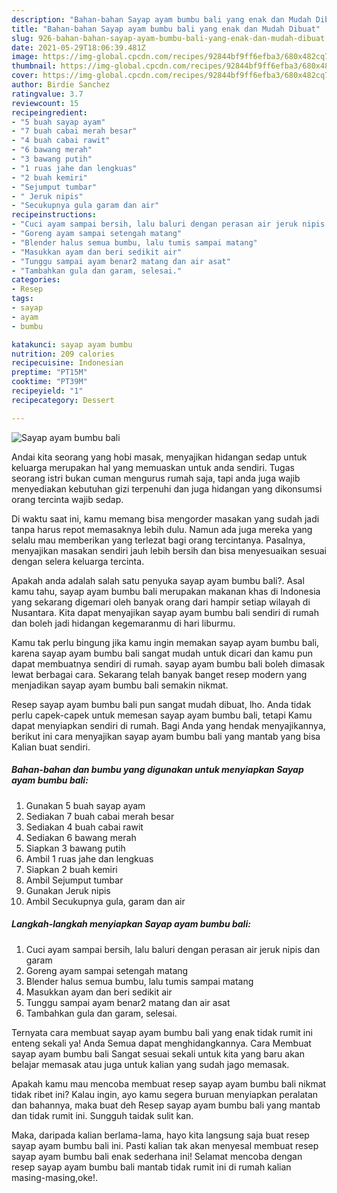 ```yaml
---
description: "Bahan-bahan Sayap ayam bumbu bali yang enak dan Mudah Dibuat"
title: "Bahan-bahan Sayap ayam bumbu bali yang enak dan Mudah Dibuat"
slug: 926-bahan-bahan-sayap-ayam-bumbu-bali-yang-enak-dan-mudah-dibuat
date: 2021-05-29T18:06:39.481Z
image: https://img-global.cpcdn.com/recipes/92844bf9ff6efba3/680x482cq70/sayap-ayam-bumbu-bali-foto-resep-utama.jpg
thumbnail: https://img-global.cpcdn.com/recipes/92844bf9ff6efba3/680x482cq70/sayap-ayam-bumbu-bali-foto-resep-utama.jpg
cover: https://img-global.cpcdn.com/recipes/92844bf9ff6efba3/680x482cq70/sayap-ayam-bumbu-bali-foto-resep-utama.jpg
author: Birdie Sanchez
ratingvalue: 3.7
reviewcount: 15
recipeingredient:
- "5 buah sayap ayam"
- "7 buah cabai merah besar"
- "4 buah cabai rawit"
- "6 bawang merah"
- "3 bawang putih"
- "1 ruas jahe dan lengkuas"
- "2 buah kemiri"
- "Sejumput tumbar"
- " Jeruk nipis"
- "Secukupnya gula garam dan air"
recipeinstructions:
- "Cuci ayam sampai bersih, lalu baluri dengan perasan air jeruk nipis dan garam"
- "Goreng ayam sampai setengah matang"
- "Blender halus semua bumbu, lalu tumis sampai matang"
- "Masukkan ayam dan beri sedikit air"
- "Tunggu sampai ayam benar2 matang dan air asat"
- "Tambahkan gula dan garam, selesai."
categories:
- Resep
tags:
- sayap
- ayam
- bumbu

katakunci: sayap ayam bumbu 
nutrition: 209 calories
recipecuisine: Indonesian
preptime: "PT15M"
cooktime: "PT39M"
recipeyield: "1"
recipecategory: Dessert

---
```



![Sayap ayam bumbu bali](https://img-global.cpcdn.com/recipes/92844bf9ff6efba3/680x482cq70/sayap-ayam-bumbu-bali-foto-resep-utama.jpg)

Andai kita seorang yang hobi masak, menyajikan hidangan sedap untuk keluarga merupakan hal yang memuaskan untuk anda sendiri. Tugas seorang istri bukan cuman mengurus rumah saja, tapi anda juga wajib menyediakan kebutuhan gizi terpenuhi dan juga hidangan yang dikonsumsi orang tercinta wajib sedap.

Di waktu  saat ini, kamu memang bisa mengorder masakan yang sudah jadi tanpa harus repot memasaknya lebih dulu. Namun ada juga mereka yang selalu mau memberikan yang terlezat bagi orang tercintanya. Pasalnya, menyajikan masakan sendiri jauh lebih bersih dan bisa menyesuaikan sesuai dengan selera keluarga tercinta. 



Apakah anda adalah salah satu penyuka sayap ayam bumbu bali?. Asal kamu tahu, sayap ayam bumbu bali merupakan makanan khas di Indonesia yang sekarang digemari oleh banyak orang dari hampir setiap wilayah di Nusantara. Kita dapat menyajikan sayap ayam bumbu bali sendiri di rumah dan boleh jadi hidangan kegemaranmu di hari liburmu.

Kamu tak perlu bingung jika kamu ingin memakan sayap ayam bumbu bali, karena sayap ayam bumbu bali sangat mudah untuk dicari dan kamu pun dapat membuatnya sendiri di rumah. sayap ayam bumbu bali boleh dimasak lewat berbagai cara. Sekarang telah banyak banget resep modern yang menjadikan sayap ayam bumbu bali semakin nikmat.

Resep sayap ayam bumbu bali pun sangat mudah dibuat, lho. Anda tidak perlu capek-capek untuk memesan sayap ayam bumbu bali, tetapi Kamu dapat menyiapkan sendiri di rumah. Bagi Anda yang hendak menyajikannya, berikut ini cara menyajikan sayap ayam bumbu bali yang mantab yang bisa Kalian buat sendiri.

<!--inarticleads1-->

##### Bahan-bahan dan bumbu yang digunakan untuk menyiapkan Sayap ayam bumbu bali:

1. Gunakan 5 buah sayap ayam
1. Sediakan 7 buah cabai merah besar
1. Sediakan 4 buah cabai rawit
1. Sediakan 6 bawang merah
1. Siapkan 3 bawang putih
1. Ambil 1 ruas jahe dan lengkuas
1. Siapkan 2 buah kemiri
1. Ambil Sejumput tumbar
1. Gunakan  Jeruk nipis
1. Ambil Secukupnya gula, garam dan air




<!--inarticleads2-->

##### Langkah-langkah menyiapkan Sayap ayam bumbu bali:

1. Cuci ayam sampai bersih, lalu baluri dengan perasan air jeruk nipis dan garam
1. Goreng ayam sampai setengah matang
1. Blender halus semua bumbu, lalu tumis sampai matang
1. Masukkan ayam dan beri sedikit air
1. Tunggu sampai ayam benar2 matang dan air asat
1. Tambahkan gula dan garam, selesai.




Ternyata cara membuat sayap ayam bumbu bali yang enak tidak rumit ini enteng sekali ya! Anda Semua dapat menghidangkannya. Cara Membuat sayap ayam bumbu bali Sangat sesuai sekali untuk kita yang baru akan belajar memasak atau juga untuk kalian yang sudah jago memasak.

Apakah kamu mau mencoba membuat resep sayap ayam bumbu bali nikmat tidak ribet ini? Kalau ingin, ayo kamu segera buruan menyiapkan peralatan dan bahannya, maka buat deh Resep sayap ayam bumbu bali yang mantab dan tidak rumit ini. Sungguh taidak sulit kan. 

Maka, daripada kalian berlama-lama, hayo kita langsung saja buat resep sayap ayam bumbu bali ini. Pasti kalian tak akan menyesal membuat resep sayap ayam bumbu bali enak sederhana ini! Selamat mencoba dengan resep sayap ayam bumbu bali mantab tidak rumit ini di rumah kalian masing-masing,oke!.

